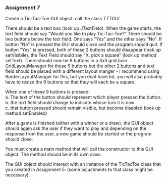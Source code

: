 ### _Assignment 7_

Create a Tic-Tac-Toe GUI object. call the class _TTTGUI_  

There should be a text box (look up JTextField). When the game starts, the text field should say "Would you like to play Tic-Tac-Toe?" There should be two buttons below the text field. One says "Yes" and the other says "No". If button "No" is pressed the GUI should close and the program should quit. If button "Yes" is pressed, both of these 2 buttons should disappear (look up setVisibile), the Text Field should say "X, pick a square" (look up method setText). There should now be 9 buttons in a 3x3 grid (use GridLayoutManager for these 9 buttons but the other 2 buttons and text field should be placed with a different layout manger - I recommend using BorderLayoutManager for this, but you dont have to). you will also probably have to resize the 9 buttons so that they will each be a square.  

When one of these 9 buttons is pressed:  
  a. The text of the button should represent which player pressed the button.  
  b. the text field should change to indicate whose turn it is now  
  c. that button pressed should remain visible, but become disabled (look up method setEnabled)  
  
After a game is finished (either with a winner or a draw), the GUI object should again ask the user if they want to play and depending on the response from the user, a new game should be started or the program should close.  

You must create a main method that will call the constructor to this GUI object. The method should be in its own class.  

The GUI object should interact with an instance of the TicTacToe class that you created in Assignment 5. (some adjustments to that class might be necessary).  


